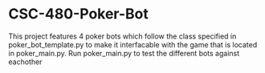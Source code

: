 # CSC-480-Poker-Bot
This project features 4 poker bots which follow the class specified in poker_bot_template.py to make it interfacable with the game that is located in poker_main.py. 
Run poker_main.py to test the different bots against eachother
